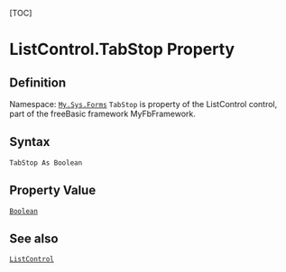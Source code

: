 [TOC]
# ListControl.TabStop Property

## Definition
Namespace: [`My.Sys.Forms`](My.Sys.Forms.md)
`TabStop` is property of the ListControl control, part of the freeBasic framework MyFbFramework.
## Syntax
```freeBasic
TabStop As Boolean
```
## Property Value
[`Boolean`]("https://www.freebasic.net/wiki/KeyPgBoolean")
## See also
[`ListControl`](ListControl.md)
